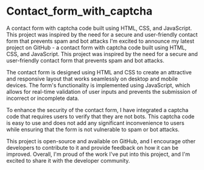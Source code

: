 # Contact_form_with_captcha
A contact form with captcha code built using HTML, CSS, and JavaScript. This project was inspired by the need for a secure and user-friendly contact form that prevents spam and bot attacks
I'm excited to announce my latest project on GitHub - a contact form with captcha code built using HTML, CSS, and JavaScript. This project was inspired by the need for a secure and user-friendly contact form that prevents spam and bot attacks.

The contact form is designed using HTML and CSS to create an attractive and responsive layout that works seamlessly on desktop and mobile devices. The form's functionality is implemented using JavaScript, which allows for real-time validation of user inputs and prevents the submission of incorrect or incomplete data.

To enhance the security of the contact form, I have integrated a captcha code that requires users to verify that they are not bots. This captcha code is easy to use and does not add any significant inconvenience to users while ensuring that the form is not vulnerable to spam or bot attacks.

This project is open-source and available on GitHub, and I encourage other developers to contribute to it and provide feedback on how it can be improved. Overall, I'm proud of the work I've put into this project, and I'm excited to share it with the developer community.
